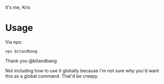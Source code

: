 It's me, Kris

# Usage
Via npx:
```
npx bitandbang
```

Thank you @bitandbang

Not including how to use it globally because I'm not sure why you'd want this as a global command. That'd be creepy.